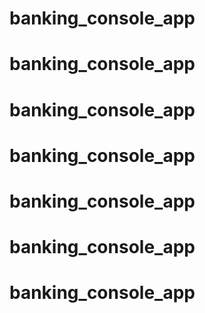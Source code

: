 # banking_console_app
# banking_console_app
# banking_console_app
# banking_console_app
# banking_console_app
# banking_console_app
# banking_console_app

